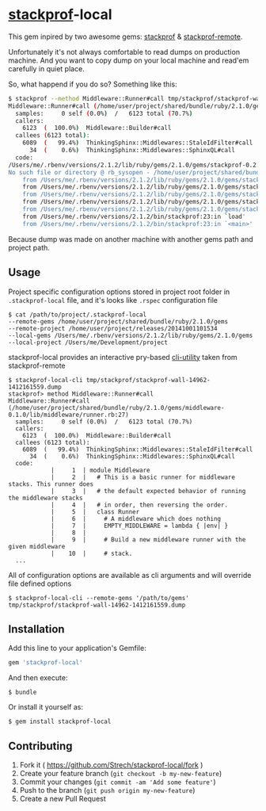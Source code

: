 # [stackprof](https://github.com/tmm1/stackprof)-local

This gem inpired by two awesome gems:
[stackprof](https://github.com/tmm1/stackprof) & [stackprof-remote](https://github.com/quirkey/stackprof-remote).

Unfortunately it's not always comfortable to read dumps on production machine.
And you want to copy dump on your local machine and read'em carefully in quiet place.

So, what happend if you do so? Something like this:

```bash
$ stackprof --method Middleware::Runner#call tmp/stackprof/stackprof-wall-14962-1412161559.dump
Middleware::Runner#call (/home/user/project/shared/bundle/ruby/2.1.0/gems/middleware-0.1.0/lib/middleware/runner.rb:27)
  samples:     0 self (0.0%)  /   6123 total (70.7%)
  callers:
    6123  (  100.0%)  Middleware::Builder#call
  callees (6123 total):
    6089  (   99.4%)  ThinkingSphinx::Middlewares::StaleIdFilter#call
      34  (    0.6%)  ThinkingSphinx::Middlewares::SphinxQL#call
  code:
/Users/me/.rbenv/versions/2.1.2/lib/ruby/gems/2.1.0/gems/stackprof-0.2.7/lib/stackprof/report.rb:347:in `readlines':
No such file or directory @ rb_sysopen - /home/user/project/shared/bundle/ruby/2.1.0/gems/middleware-0.1.0/lib/middleware/runner.rb (Errno::ENOENT)
	from /Users/me/.rbenv/versions/2.1.2/lib/ruby/gems/2.1.0/gems/stackprof-0.2.7/lib/stackprof/report.rb:347:in `source_display'
	from /Users/me/.rbenv/versions/2.1.2/lib/ruby/gems/2.1.0/gems/stackprof-0.2.7/lib/stackprof/report.rb:265:in `block in print_method'
	from /Users/me/.rbenv/versions/2.1.2/lib/ruby/gems/2.1.0/gems/stackprof-0.2.7/lib/stackprof/report.rb:238:in `each'
	from /Users/me/.rbenv/versions/2.1.2/lib/ruby/gems/2.1.0/gems/stackprof-0.2.7/lib/stackprof/report.rb:238:in `print_method'
	from /Users/me/.rbenv/versions/2.1.2/lib/ruby/gems/2.1.0/gems/stackprof-0.2.7/bin/stackprof:62:in `<top (required)>'
	from /Users/me/.rbenv/versions/2.1.2/bin/stackprof:23:in `load'
	from /Users/me/.rbenv/versions/2.1.2/bin/stackprof:23:in `<main>'
```

Because dump was made on another machine with another gems path and project path.

## Usage

Project specific configuration options stored in project root folder in `.stackprof-local` file,
and it's looks like `.rspec` configuration file

```
$ cat /path/to/project/.stackprof-local
--remote-gems /home/user/project/shared/bundle/ruby/2.1.0/gems
--remote-project /home/user/project/releases/20141001101534
--local-gems /Users/me/.rbenv/versions/2.1.2/lib/ruby/gems/2.1.0/gems
--local-project /Users/me/Development/project
```

stackprof-local provides an interactive pry-based [cli-utility](https://github.com/quirkey/stackprof-remote#cli)
taken from stackprof-remote

```
$ stackprof-local-cli tmp/stackprof/stackprof-wall-14962-1412161559.dump
stackprof> method Middleware::Runner#call
Middleware::Runner#call (/home/user/project/shared/bundle/ruby/2.1.0/gems/middleware-0.1.0/lib/middleware/runner.rb:27)
  samples:     0 self (0.0%)  /   6123 total (70.7%)
  callers:
    6123  (  100.0%)  Middleware::Builder#call
  callees (6123 total):
    6089  (   99.4%)  ThinkingSphinx::Middlewares::StaleIdFilter#call
      34  (    0.6%)  ThinkingSphinx::Middlewares::SphinxQL#call
  code:
            |     1  | module Middleware
            |     2  |   # This is a basic runner for middleware stacks. This runner does
            |     3  |   # the default expected behavior of running the middleware stacks
            |     4  |   # in order, then reversing the order.
            |     5  |   class Runner
            |     6  |     # A middleware which does nothing
            |     7  |     EMPTY_MIDDLEWARE = lambda { |env| }
            |     8  |
            |     9  |     # Build a new middleware runner with the given middleware
            |    10  |     # stack.
  ...
```

All of configuration options are available as cli arguments and will override file defined options

```
$ stackprof-local-cli --remote-gems '/path/to/gems' tmp/stackprof/stackprof-wall-14962-1412161559.dump
```

## Installation

Add this line to your application's Gemfile:

```ruby
gem 'stackprof-local'
```

And then execute:

    $ bundle

Or install it yourself as:

    $ gem install stackprof-local

## Contributing

1. Fork it ( https://github.com/Strech/stackprof-local/fork )
2. Create your feature branch (`git checkout -b my-new-feature`)
3. Commit your changes (`git commit -am 'Add some feature'`)
4. Push to the branch (`git push origin my-new-feature`)
5. Create a new Pull Request
